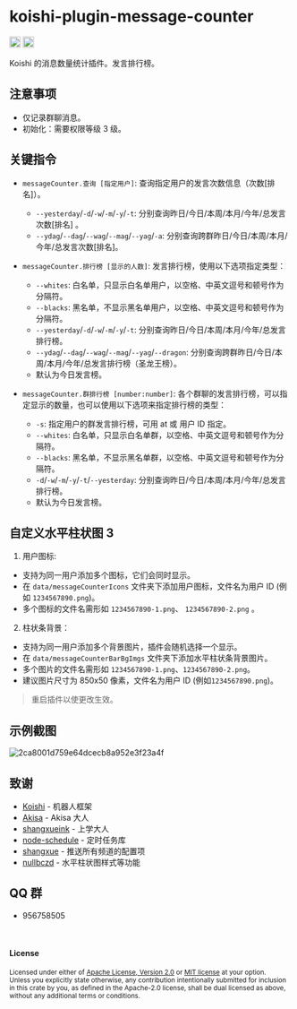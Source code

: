 # koishi-plugin-message-counter

[<img alt="github" src="https://img.shields.io/badge/github-araea/message_counter-8da0cb?style=for-the-badge&labelColor=555555&logo=github" height="20">](https://github.com/araea/koishi-plugin-message-counter)
[<img alt="npm" src="https://img.shields.io/npm/v/koishi-plugin-message-counter.svg?style=for-the-badge&color=fc8d62&logo=npm" height="20">](https://www.npmjs.com/package/koishi-plugin-message-counter)

Koishi 的消息数量统计插件。发言排行榜。

## 注意事项

- 仅记录群聊消息。
- 初始化：需要权限等级 3 级。

## 关键指令

- `messageCounter.查询 [指定用户]`: 查询指定用户的发言次数信息（次数[排名]）。

  - `--yesterday`/`-d`/`-w`/`-m`/`-y`/`-t`: 分别查询昨日/今日/本周/本月/今年/总发言次数[排名] 。
  - `--ydag`/`--dag`/`--wag`/`--mag`/`--yag`/`-a`: 分别查询跨群昨日/今日/本周/本月/今年/总发言次数[排名]。

- `messageCounter.排行榜 [显示的人数]`: 发言排行榜，使用以下选项指定类型：

  - `--whites`: 白名单，只显示白名单用户，以空格、中英文逗号和顿号作为分隔符。
  - `--blacks`: 黑名单，不显示黑名单用户，以空格、中英文逗号和顿号作为分隔符。
  - `--yesterday`/`-d`/`-w`/`-m`/`-y`/`-t`:  分别查询昨日/今日/本周/本月/今年/总发言排行榜。
  - `--ydag`/`--dag`/`--wag`/`--mag`/`--yag`/`--dragon`: 分别查询跨群昨日/今日/本周/本月/今年/总发言排行榜（圣龙王榜）。
  - 默认为今日发言榜。

- `messageCounter.群排行榜 [number:number]`:  各个群聊的发言排行榜，可以指定显示的数量，也可以使用以下选项来指定排行榜的类型：

  - `-s`: 指定用户的群发言排行榜，可用 at 或 用户 ID 指定。
  - `--whites`: 白名单，只显示白名单群，以空格、中英文逗号和顿号作为分隔符。
  - `--blacks`: 黑名单，不显示黑名单群，以空格、中英文逗号和顿号作为分隔符。
  - `-d`/`-w`/`-m`/`-y`/`-t`/`--yesterday`: 分别查询昨日/今日/本周/本月/今年/总发言排行榜️。
  - 默认为今日发言榜。

## 自定义水平柱状图 3

1. 用户图标:

- 支持为同一用户添加多个图标，它们会同时显示。
- 在 `data/messageCounterIcons` 文件夹下添加用户图标，文件名为用户 ID (例如 `1234567890.png`)。
- 多个图标的文件名需形如  `1234567890-1.png`、 `1234567890-2.png` 。

2. 柱状条背景：

- 支持为同一用户添加多个背景图片，插件会随机选择一个显示。
- 在 `data/messageCounterBarBgImgs` 文件夹下添加水平柱状条背景图片。
- 多个图片的文件名需形如 `1234567890-1.png`、`1234567890-2.png`。
- 建议图片尺寸为 850x50 像素，文件名为用户 ID (例如`1234567890.png`)。

> 重启插件以使更改生效。

## 示例截图

![2ca8001d759e64dcecb8a952e3f23a4f](https://github.com/araea/koishi-plugin-message-counter/assets/120614554/3eb50393-00a2-4400-b4fd-d54d3acee390)

## 致谢

- [Koishi](https://koishi.chat/) - 机器人框架
- [Akisa](https://forum.koishi.xyz/u/akisa/summary) - Akisa 大人
- [shangxueink](https://github.com/araea/koishi-plugin-message-counter/pull/11) - 上学大人
- [node-schedule](https://www.npmjs.com/package/node-schedule) - 定时任务库
- [shangxue](https://forum.koishi.xyz/u/shangxue/summary) - 推送所有频道的配置项
- [nullbczd](https://forum.koishi.xyz/u/nullbczd/summary) - 水平柱状图样式等功能

## QQ 群

- 956758505

<br>

#### License

<sup>
Licensed under either of <a href="../ds-r-c/LICENSE-APACHE">Apache License, Version
2.0</a> or <a href="../ds-r-c/LICENSE-MIT">MIT license</a> at your option.
</sup>

<br>

<sub>
Unless you explicitly state otherwise, any contribution intentionally submitted
for inclusion in this crate by you, as defined in the Apache-2.0 license, shall
be dual licensed as above, without any additional terms or conditions.
</sub>
